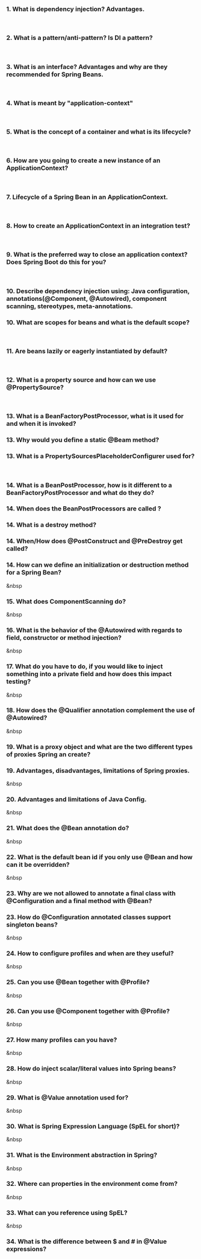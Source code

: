 ### 1. What is dependency injection? Advantages.
&nbsp;
### 2. What is a pattern/anti-pattern? Is DI a pattern? 
&nbsp;
### 3. What is an interface? Advantages and why are they recommended for Spring Beans.
&nbsp;
### 4. What is meant by "application-context"
&nbsp;
### 5. What is the concept of a container and what is its lifecycle?
&nbsp;
### 6. How are you going to create a new instance of an ApplicationContext?
&nbsp;
### 7. Lifecycle of a Spring Bean in an ApplicationContext.
&nbsp;
### 8. How to create an ApplicationContext in an integration test?
&nbsp;
### 9. What is the preferred way to close an application context? Does Spring Boot do this for you?
&nbsp;
### 10. Describe dependency injection using: Java configuration, annotations(@Component, @Autowired), component scanning, stereotypes, meta-annotations. 
### 10. What are scopes for beans and what is the default scope?
&nbsp;
### 11. Are beans lazily or eagerly instantiated by default?
&nbsp;
### 12. What is a property source and how can we use @PropertySource?
&nbsp;
### 13. What is a BeanFactoryPostProcessor, what is it used for and when it is invoked? 
### 13. Why would you define a static @Beam method? 
### 13. What is a PropertySourcesPlaceholderConfigurer used for?
&nbsp;
### 14. What is a BeanPostProcessor, how is it different to a BeanFactoryPostProcessor and what do they do?
### 14. When does the BeanPostProcessors are called ?
### 14. What is a destroy method? 
### 14. When/How does @PostConstruct and @PreDestroy get called? 
### 14. How can we define an initialization or destruction method for a Spring Bean?
&nbsp
### 15. What does ComponentScanning do?
&nbsp
### 16. What is the behavior of the @Autowired with regards to field, constructor or method injection?
&nbsp
### 17. What do you have to do, if you would like to inject something into a private field and how does this impact testing?
&nbsp
### 18. How does the @Qualifier annotation complement the use of @Autowired?
&nbsp
### 19. What is a proxy object and what are the two different types of proxies Spring an create?
### 19. Advantages, disadvantages, limitations of Spring proxies.
&nbsp
### 20. Advantages and limitations of Java Config.
&nbsp
### 21. What does the @Bean annotation do?
&nbsp
### 22. What is the default bean id if you only use @Bean and how can it be overridden?
&nbsp
### 23. Why are we not allowed to annotate a final class with @Configuration and a final method with @Bean?
### 23. How do @Configuration annotated classes support singleton beans?
&nbsp
### 24. How to configure profiles and when are they useful?
&nbsp
### 25. Can you use @Bean together with @Profile?
&nbsp
### 26. Can you use @Component together with @Profile?
&nbsp
### 27. How many profiles can you have?
&nbsp
### 28. How do inject scalar/literal values into Spring beans?
&nbsp
### 29. What is @Value annotation used for?
&nbsp
### 30. What is Spring Expression Language (SpEL for short)?
&nbsp
### 31. What is the Environment abstraction in Spring?
&nbsp
### 32. Where can properties in the environment come from?
&nbsp
### 33. What can you reference using SpEL?
&nbsp
### 34. What is the difference between $ and # in @Value expressions?